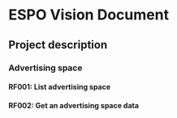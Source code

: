 # ESPO Vision Document

## Project description

### Advertising space

#### RF001: List advertising space

#### RF002: Get an advertising space data
